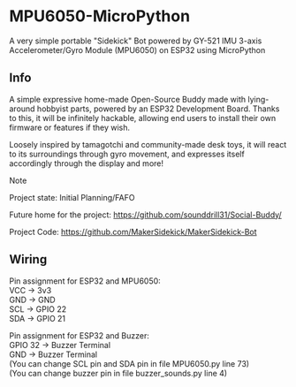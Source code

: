 # MPU6050-MicroPython
A very simple portable "Sidekick" Bot powered by GY-521 IMU 3-axis Accelerometer/Gyro Module (MPU6050) on ESP32 using MicroPython

## Info
A simple expressive home-made Open-Source Buddy made with lying-around hobbyist parts, powered by an ESP32 Development Board. Thanks to this, it will be infinitely hackable, allowing end users to install their own firmware or features if they wish.

Loosely inspired by tamagotchi and community-made desk toys, it will react to its surroundings through gyro movement, and expresses itself accordingly through the display and more!

> [!NOTE] 
> Project state: Initial Planning/FAFO

Future home for the project: https://github.com/sounddrill31/Social-Buddy/

Project Code: https://github.com/MakerSidekick/MakerSidekick-Bot

## Wiring
Pin assignment for ESP32 and MPU6050:\
VCC -> 3v3\
GND -> GND\
SCL -> GPIO 22\
SDA -> GPIO 21

Pin assignment for ESP32 and Buzzer:\
GPIO 32 -> Buzzer Terminal\
GND -> Buzzer Terminal\
(You can change SCL pin and SDA pin in file MPU6050.py line 73)\
(You can change buzzer pin in file buzzer_sounds.py line 4)

